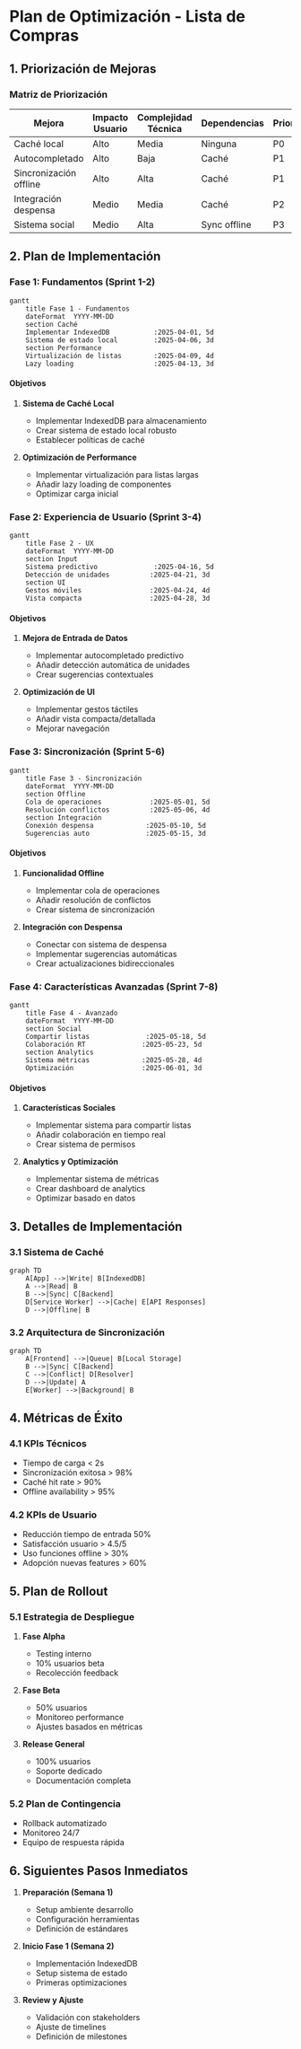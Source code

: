 # Plan de Optimización - Lista de Compras

## 1. Priorización de Mejoras

### Matriz de Priorización
| Mejora | Impacto Usuario | Complejidad Técnica | Dependencias | Prioridad |
|--------|----------------|-------------------|--------------|-----------|
| Caché local | Alto | Media | Ninguna | P0 |
| Autocompletado | Alto | Baja | Caché | P1 |
| Sincronización offline | Alto | Alta | Caché | P1 |
| Integración despensa | Medio | Media | Caché | P2 |
| Sistema social | Medio | Alta | Sync offline | P3 |

## 2. Plan de Implementación

### Fase 1: Fundamentos (Sprint 1-2)
```mermaid
gantt
    title Fase 1 - Fundamentos
    dateFormat  YYYY-MM-DD
    section Caché
    Implementar IndexedDB           :2025-04-01, 5d
    Sistema de estado local         :2025-04-06, 3d
    section Performance
    Virtualización de listas        :2025-04-09, 4d
    Lazy loading                    :2025-04-13, 3d
```

#### Objetivos
1. **Sistema de Caché Local**
   - Implementar IndexedDB para almacenamiento
   - Crear sistema de estado local robusto
   - Establecer políticas de caché

2. **Optimización de Performance**
   - Implementar virtualización para listas largas
   - Añadir lazy loading de componentes
   - Optimizar carga inicial

### Fase 2: Experiencia de Usuario (Sprint 3-4)
```mermaid
gantt
    title Fase 2 - UX
    dateFormat  YYYY-MM-DD
    section Input
    Sistema predictivo              :2025-04-16, 5d
    Detección de unidades          :2025-04-21, 3d
    section UI
    Gestos móviles                 :2025-04-24, 4d
    Vista compacta                 :2025-04-28, 3d
```

#### Objetivos
1. **Mejora de Entrada de Datos**
   - Implementar autocompletado predictivo
   - Añadir detección automática de unidades
   - Crear sugerencias contextuales

2. **Optimización de UI**
   - Implementar gestos táctiles
   - Añadir vista compacta/detallada
   - Mejorar navegación

### Fase 3: Sincronización (Sprint 5-6)
```mermaid
gantt
    title Fase 3 - Sincronización
    dateFormat  YYYY-MM-DD
    section Offline
    Cola de operaciones            :2025-05-01, 5d
    Resolución conflictos          :2025-05-06, 4d
    section Integración
    Conexión despensa             :2025-05-10, 5d
    Sugerencias auto              :2025-05-15, 3d
```

#### Objetivos
1. **Funcionalidad Offline**
   - Implementar cola de operaciones
   - Añadir resolución de conflictos
   - Crear sistema de sincronización

2. **Integración con Despensa**
   - Conectar con sistema de despensa
   - Implementar sugerencias automáticas
   - Crear actualizaciones bidireccionales

### Fase 4: Características Avanzadas (Sprint 7-8)
```mermaid
gantt
    title Fase 4 - Avanzado
    dateFormat  YYYY-MM-DD
    section Social
    Compartir listas              :2025-05-18, 5d
    Colaboración RT              :2025-05-23, 5d
    section Analytics
    Sistema métricas             :2025-05-28, 4d
    Optimización                 :2025-06-01, 3d
```

#### Objetivos
1. **Características Sociales**
   - Implementar sistema para compartir listas
   - Añadir colaboración en tiempo real
   - Crear sistema de permisos

2. **Analytics y Optimización**
   - Implementar sistema de métricas
   - Crear dashboard de analytics
   - Optimizar basado en datos

## 3. Detalles de Implementación

### 3.1 Sistema de Caché
```mermaid
graph TD
    A[App] -->|Write| B[IndexedDB]
    A -->|Read| B
    B -->|Sync| C[Backend]
    D[Service Worker] -->|Cache| E[API Responses]
    D -->|Offline| B
```

### 3.2 Arquitectura de Sincronización
```mermaid
graph TD
    A[Frontend] -->|Queue| B[Local Storage]
    B -->|Sync| C[Backend]
    C -->|Conflict| D[Resolver]
    D -->|Update| A
    E[Worker] -->|Background| B
```

## 4. Métricas de Éxito

### 4.1 KPIs Técnicos
- Tiempo de carga < 2s
- Sincronización exitosa > 98%
- Caché hit rate > 90%
- Offline availability > 95%

### 4.2 KPIs de Usuario
- Reducción tiempo de entrada 50%
- Satisfacción usuario > 4.5/5
- Uso funciones offline > 30%
- Adopción nuevas features > 60%

## 5. Plan de Rollout

### 5.1 Estrategia de Despliegue
1. **Fase Alpha**
   - Testing interno
   - 10% usuarios beta
   - Recolección feedback

2. **Fase Beta**
   - 50% usuarios
   - Monitoreo performance
   - Ajustes basados en métricas

3. **Release General**
   - 100% usuarios
   - Soporte dedicado
   - Documentación completa

### 5.2 Plan de Contingencia
- Rollback automatizado
- Monitoreo 24/7
- Equipo de respuesta rápida

## 6. Siguientes Pasos Inmediatos

1. **Preparación (Semana 1)**
   - Setup ambiente desarrollo
   - Configuración herramientas
   - Definición de estándares

2. **Inicio Fase 1 (Semana 2)**
   - Implementación IndexedDB
   - Setup sistema de estado
   - Primeras optimizaciones

3. **Review y Ajuste**
   - Validación con stakeholders
   - Ajuste de timelines
   - Definición de milestones